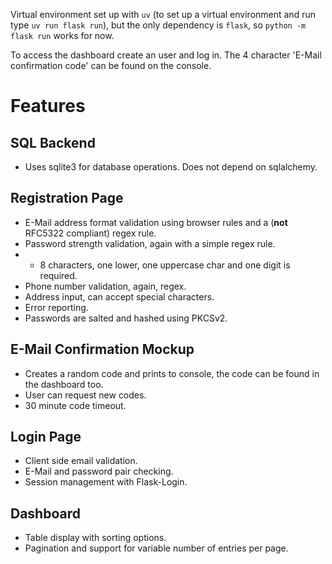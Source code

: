 Virtual environment set up with `uv` (to set up a virtual environment and run type `uv run flask run`), but the only dependency is `flask`, so `python -m flask run` works for now.

To access the dashboard create an user and log in. The 4 character 'E-Mail confirmation code' can be found on the console.

# Features
## SQL Backend
- Uses sqlite3 for database operations. Does not depend on sqlalchemy.

## Registration Page
- E-Mail address format validation using browser rules and a (**not** RFC5322 compliant) regex rule.
- Password strength validation, again with a simple regex rule.
- - 8 characters, one lower, one uppercase char and one digit is required.
- Phone number validation, again, regex.
- Address input, can accept special characters.
- Error reporting.
- Passwords are salted and hashed using PKCSv2.

## E-Mail Confirmation Mockup
- Creates a random code and prints to console, the code can be found in the dashboard too.
- User can request new codes.
- 30 minute code timeout.

## Login Page
- Client side email validation.
- E-Mail and password pair checking.
- Session management with Flask-Login.

## Dashboard
- Table display with sorting options.
- Pagination and support for variable number of entries per page.